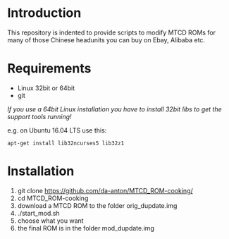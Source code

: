 # Introduction

This repository is indented to provide scripts to modify MTCD ROMs for many of those Chinese headunits you can buy on Ebay, Alibaba etc. 

# Requirements

- Linux 32bit or 64bit
- git

*If you use a 64bit Linux installation you have to install 32bit libs to get the support tools running!*

e.g. on Ubuntu 16.04 LTS use this:

`apt-get install lib32ncurses5 lib32z1`

# Installation

1. git clone https://github.com/da-anton/MTCD_ROM-cooking/
2. cd MTCD_ROM-cooking
3. download a MTCD ROM to the folder orig_dupdate.img
4. ./start_mod.sh
5. choose what you want
6. the final ROM is in the folder mod_dupdate.img

